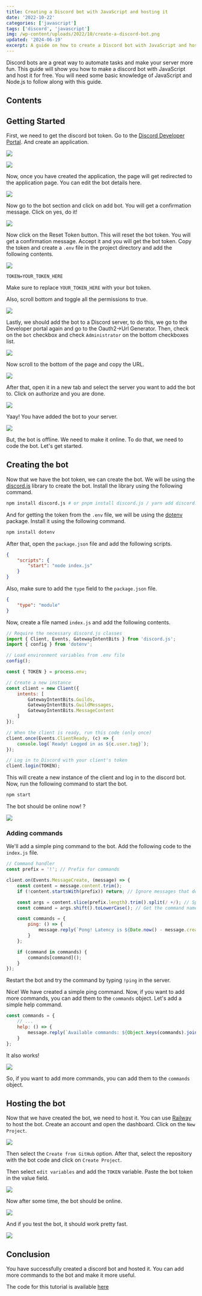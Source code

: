 ```yaml
---
title: Creating a Discord bot with JavaScript and hosting it
date: '2022-10-22'
categories: ['javascript']
tags: ['discord', 'javascript']
img: /wp-content/uploads/2022/10/create-a-discord-bot.png
updated: '2024-06-19'
excerpt: A guide on how to create a Discord bot with JavaScript and host it for free using Railway.
---
```


Discord bots are a great way to automate tasks and make your server more fun. This guide will show you how to make a discord bot with JavaScript and host it for free. You will need some basic knowledge of JavaScript and Node.js to follow along with this guide.

## Contents

## Getting Started

First, we need to get the discord bot token. Go to the [Discord Developer Portal](https://discord.com/developers/applications). And create an application.

![](https://user-images.githubusercontent.com/76736580/197370443-83b75e78-ed8e-4a17-8904-ef58211f68fe.png)

![](https://user-images.githubusercontent.com/76736580/197370493-ac8a2c33-d550-466f-95d3-2f39ef169e0c.png)

Now, once you have created the application, the page will get redirected to the application page. You can edit the bot details here.

![](https://user-images.githubusercontent.com/76736580/197370562-22fbaa80-525c-4e03-9b3d-af697bd7ef9a.png)

Now go to the bot section and click on add bot. You will get a confirmation message. Click on yes, do it!

![](https://user-images.githubusercontent.com/76736580/197370579-3fc5305c-eb74-4c05-a69a-e17891e7d45e.png)

Now click on the Reset Token button. This will reset the bot token. You will get a confirmation message. Accept it and you will get the bot token. Copy the token and create a `.env` file in the project directory and add the following contents.

![](https://user-images.githubusercontent.com/76736580/197370610-3aa768eb-23b0-4c9a-830b-0c995ffd7114.png)

```
TOKEN=YOUR_TOKEN_HERE
```

Make sure to replace `YOUR_TOKEN_HERE` with your bot token.

Also, scroll bottom and toggle all the permissions to true.

![](https://user-images.githubusercontent.com/76736580/197371747-b59d9ba2-f0ff-47e2-a307-0c5865dc261b.png)

Lastly, we should add the bot to a Discord server, to do this, we go to the Developer portal again and go to the Oauth2->Url Generator. Then, check on the `bot` checkbox and check `Administrator` on the bottom checkboxes list.

![](https://user-images.githubusercontent.com/76736580/197370875-7350bb5c-7fdf-4888-ab5f-e4a9716ea45f.png)

Now scroll to the bottom of the page and copy the URL.

![](https://user-images.githubusercontent.com/76736580/197370996-cc3c96fd-f043-41a1-b9a7-3aedf65e7c07.png)

After that, open it in a new tab and select the server you want to add the bot to. Click on authorize and you are done.

![](https://user-images.githubusercontent.com/76736580/197371048-eeb95ced-1616-4927-8c09-305385aab455.png)

Yaay! You have added the bot to your server.

![](https://user-images.githubusercontent.com/76736580/197371109-dc8dd6cb-f294-4387-b2ef-a0a72f74c3dd.png)

But, the bot is offline. We need to make it online. To do that, we need to code the bot. Let's get started.

## Creating the bot

Now that we have the bot token, we can create the bot. We will be using the [discord.js](https://discord.js.org/#/) library to create the bot. Install the library using the following command.

```bash
npm install discord.js # or pnpm install discord.js / yarn add discord.js
```

And for getting the token from the `.env` file, we will be using the [dotenv](https://www.npmjs.com/package/dotenv) package. Install it using the following command.

```bash
npm install dotenv
```

After that, open the `package.json` file and add the following scripts.

```json
{
	"scripts": {
		"start": "node index.js"
	}
}
```

Also, make sure to add the `type` field to the `package.json` file.

```json
{
	"type": "module"
}
```

Now, create a file named `index.js` and add the following contents.

```js
// Require the necessary discord.js classes
import { Client, Events, GatewayIntentBits } from 'discord.js';
import { config } from 'dotenv';

// Load environment variables from .env file
config();

const { TOKEN } = process.env;

// Create a new instance
const client = new Client({
	intents: [
		GatewayIntentBits.Guilds,
		GatewayIntentBits.GuildMessages,
		GatewayIntentBits.MessageContent
	]
});

// When the client is ready, run this code (only once)
client.once(Events.ClientReady, (c) => {
	console.log(`Ready! Logged in as ${c.user.tag}`);
});

// Log in to Discord with your client's token
client.login(TOKEN);
```

This will create a new instance of the client and log in to the discord bot. Now, run the following command to start the bot.

```bash
npm start
```

The bot should be online now! ?

![](https://user-images.githubusercontent.com/76736580/197371380-5d160826-1442-4bf4-8ff6-2e9b154a5e5e.png)

### Adding commands

We'll add a simple ping command to the bot. Add the following code to the `index.js` file.

```js
// Command handler
const prefix = '!'; // Prefix for commands

client.on(Events.MessageCreate, (message) => {
	const content = message.content.trim();
	if (!content.startsWith(prefix)) return; // Ignore messages that don't start with the prefix

	const args = content.slice(prefix.length).trim().split(/ +/); // Split the message into arguments
	const command = args.shift().toLowerCase(); // Get the command name

	const commands = {
		ping: () => {
			message.reply(`Pong! Latency is ${Date.now() - message.createdTimestamp}ms.`);
		}
	};

	if (command in commands) {
		commands[command]();
	}
});
```

Restart the bot and try the command by typing `!ping` in the server.

Nice! We have created a simple ping command. Now, if you want to add more commands, you can add them to the `commands` object. Let's add a simple help command.

```js
const commands = {
	// ...
	help: () => {
		message.reply(`Available commands: ${Object.keys(commands).join(', ')}`);
	}
};
```

It also works!

![](https://user-images.githubusercontent.com/76736580/197372724-9511c04d-1ebd-4dc7-82b7-32c28d2febb5.png)

So, if you want to add more commands, you can add them to the `commands` object.

## Hosting the bot

Now that we have created the bot, we need to host it. You can use [Railway](https://bit.ly/3VSb1Vi) to host the bot. Create an account and open the dashboard. Click on the `New Project`.

![](https://user-images.githubusercontent.com/76736580/197373091-36034d88-1efb-4a48-b453-086b8954a680.png)

Then select the `Create from GitHub` option. After that, select the repository with the bot code and click on `Create Project`.

Then select `edit variables` and add the `TOKEN` variable. Paste the bot token in the value field.

![](https://user-images.githubusercontent.com/76736580/197373216-f4a5a719-49d8-4a4a-a4fb-fd0a7a315cd7.png)

Now after some time, the bot should be online.

![](https://user-images.githubusercontent.com/76736580/197373249-b135b25e-6a51-4f36-bbe3-831b28612ce7.png)

And if you test the bot, it should work pretty fast.

![](https://user-images.githubusercontent.com/76736580/197373283-8d091726-d2d5-4b2a-ab3a-fc448234d9ef.png)

## Conclusion

You have successfully created a discord bot and hosted it. You can add more commands to the bot and make it more useful.

The code for this tutorial is available [here](https://github.com/Posandu/discord-bot-tutorial)
